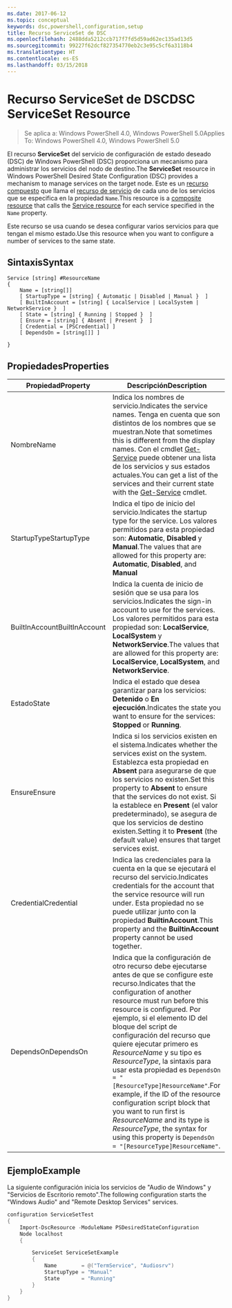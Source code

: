 ```yaml
---
ms.date: 2017-06-12
ms.topic: conceptual
keywords: dsc,powershell,configuration,setup
title: Recurso ServiceSet de DSC
ms.openlocfilehash: 2488dda5212ccb717f7fd5d59ad62ec135ad13d5
ms.sourcegitcommit: 99227f62dcf827354770eb2c3e95c5cf6a3118b4
ms.translationtype: HT
ms.contentlocale: es-ES
ms.lasthandoff: 03/15/2018
---
```

# <a name="dsc-serviceset-resource"></a><span data-ttu-id="e5867-103">Recurso ServiceSet de DSC</span><span class="sxs-lookup"><span data-stu-id="e5867-103">DSC ServiceSet Resource</span></span>

> <span data-ttu-id="e5867-104">Se aplica a: Windows PowerShell 4.0, Windows PowerShell 5.0</span><span class="sxs-lookup"><span data-stu-id="e5867-104">Applies To: Windows PowerShell 4.0, Windows PowerShell 5.0</span></span>


<span data-ttu-id="e5867-105">El recurso **ServiceSet** del servicio de configuración de estado deseado (DSC) de Windows PowerShell (DSC) proporciona un mecanismo para administrar los servicios del nodo de destino.</span><span class="sxs-lookup"><span data-stu-id="e5867-105">The **ServiceSet** resource in Windows PowerShell Desired State Configuration (DSC) provides a mechanism to manage services on the target node.</span></span> <span data-ttu-id="e5867-106">Este es un [recurso compuesto](authoringResourceComposite.md) que llama el [recurso de servicio](serviceResource.md) de cada uno de los servicios que se especifica en la propiedad `Name`.</span><span class="sxs-lookup"><span data-stu-id="e5867-106">This resource is a [composite resource](authoringResourceComposite.md) that calls the [Service resource](serviceResource.md) for each service specified in the `Name` property.</span></span>

<span data-ttu-id="e5867-107">Este recurso se usa cuando se desea configurar varios servicios para que tengan el mismo estado.</span><span class="sxs-lookup"><span data-stu-id="e5867-107">Use this resource when you want to configure a number of services to the same state.</span></span>

## <a name="syntax"></a><span data-ttu-id="e5867-108">Sintaxis</span><span class="sxs-lookup"><span data-stu-id="e5867-108">Syntax</span></span>

```
Service [string] #ResourceName
{
    Name = [string[]]
    [ StartupType = [string] { Automatic | Disabled | Manual }  ]
    [ BuiltInAccount = [string] { LocalService | LocalSystem | NetworkService }  ]
    [ State = [string] { Running | Stopped }  ]
    [ Ensure = [string] { Absent | Present }  ]
    [ Credential = [PSCredential] ]
    [ DependsOn = [string[]] ]
    
}
```

## <a name="properties"></a><span data-ttu-id="e5867-109">Propiedades</span><span class="sxs-lookup"><span data-stu-id="e5867-109">Properties</span></span>

|  <span data-ttu-id="e5867-110">Propiedad</span><span class="sxs-lookup"><span data-stu-id="e5867-110">Property</span></span>  |  <span data-ttu-id="e5867-111">Descripción</span><span class="sxs-lookup"><span data-stu-id="e5867-111">Description</span></span>   | 
|---|---| 
| <span data-ttu-id="e5867-112">Nombre</span><span class="sxs-lookup"><span data-stu-id="e5867-112">Name</span></span>| <span data-ttu-id="e5867-113">Indica los nombres de servicio.</span><span class="sxs-lookup"><span data-stu-id="e5867-113">Indicates the service names.</span></span> <span data-ttu-id="e5867-114">Tenga en cuenta que son distintos de los nombres que se muestran.</span><span class="sxs-lookup"><span data-stu-id="e5867-114">Note that sometimes this is different from the display names.</span></span> <span data-ttu-id="e5867-115">Con el cmdlet [Get-Service](https://technet.microsoft.com/library/hh849804.aspx) puede obtener una lista de los servicios y sus estados actuales.</span><span class="sxs-lookup"><span data-stu-id="e5867-115">You can get a list of the services and their current state with the [Get-Service](https://technet.microsoft.com/library/hh849804.aspx) cmdlet.</span></span>|
| <span data-ttu-id="e5867-116">StartupType</span><span class="sxs-lookup"><span data-stu-id="e5867-116">StartupType</span></span>| <span data-ttu-id="e5867-117">Indica el tipo de inicio del servicio.</span><span class="sxs-lookup"><span data-stu-id="e5867-117">Indicates the startup type for the service.</span></span> <span data-ttu-id="e5867-118">Los valores permitidos para esta propiedad son: **Automatic**, **Disabled** y **Manual**.</span><span class="sxs-lookup"><span data-stu-id="e5867-118">The values that are allowed for this property are: **Automatic**, **Disabled**, and **Manual**</span></span>|  
| <span data-ttu-id="e5867-119">BuiltInAccount</span><span class="sxs-lookup"><span data-stu-id="e5867-119">BuiltInAccount</span></span>| <span data-ttu-id="e5867-120">Indica la cuenta de inicio de sesión que se usa para los servicios.</span><span class="sxs-lookup"><span data-stu-id="e5867-120">Indicates the sign-in account to use for the services.</span></span> <span data-ttu-id="e5867-121">Los valores permitidos para esta propiedad son: **LocalService**, **LocalSystem** y **NetworkService**.</span><span class="sxs-lookup"><span data-stu-id="e5867-121">The values that are allowed for this property are: **LocalService**, **LocalSystem**, and **NetworkService**.</span></span>| 
| <span data-ttu-id="e5867-122">Estado</span><span class="sxs-lookup"><span data-stu-id="e5867-122">State</span></span>| <span data-ttu-id="e5867-123">Indica el estado que desea garantizar para los servicios: **Detenido** o **En ejecución**.</span><span class="sxs-lookup"><span data-stu-id="e5867-123">Indicates the state you want to ensure for the services: **Stopped** or **Running**.</span></span>| 
| <span data-ttu-id="e5867-124">Ensure</span><span class="sxs-lookup"><span data-stu-id="e5867-124">Ensure</span></span>| <span data-ttu-id="e5867-125">Indica si los servicios existen en el sistema.</span><span class="sxs-lookup"><span data-stu-id="e5867-125">Indicates whether the services exist on the system.</span></span> <span data-ttu-id="e5867-126">Establezca esta propiedad en **Absent** para asegurarse de que los servicios no existen.</span><span class="sxs-lookup"><span data-stu-id="e5867-126">Set this property to **Absent** to ensure that the services do not exist.</span></span> <span data-ttu-id="e5867-127">Si la establece en **Present** (el valor predeterminado), se asegura de que los servicios de destino existen.</span><span class="sxs-lookup"><span data-stu-id="e5867-127">Setting it to **Present** (the default value) ensures that target services exist.</span></span>|
| <span data-ttu-id="e5867-128">Credential</span><span class="sxs-lookup"><span data-stu-id="e5867-128">Credential</span></span>| <span data-ttu-id="e5867-129">Indica las credenciales para la cuenta en la que se ejecutará el recurso del servicio.</span><span class="sxs-lookup"><span data-stu-id="e5867-129">Indicates credentials for the account that the service resource will run under.</span></span> <span data-ttu-id="e5867-130">Esta propiedad no se puede utilizar junto con la propiedad **BuiltinAccount**.</span><span class="sxs-lookup"><span data-stu-id="e5867-130">This property and the **BuiltinAccount** property cannot be used together.</span></span>| 
| <span data-ttu-id="e5867-131">DependsOn</span><span class="sxs-lookup"><span data-stu-id="e5867-131">DependsOn</span></span>| <span data-ttu-id="e5867-132">Indica que la configuración de otro recurso debe ejecutarse antes de que se configure este recurso.</span><span class="sxs-lookup"><span data-stu-id="e5867-132">Indicates that the configuration of another resource must run before this resource is configured.</span></span> <span data-ttu-id="e5867-133">Por ejemplo, si el elemento ID del bloque del script de configuración del recurso que quiere ejecutar primero es *ResourceName* y su tipo es *ResourceType*, la sintaxis para usar esta propiedad es `DependsOn = "[ResourceType]ResourceName"`.</span><span class="sxs-lookup"><span data-stu-id="e5867-133">For example, if the ID of the resource configuration script block that you want to run first is *ResourceName* and its type is *ResourceType*, the syntax for using this property is `DependsOn = "[ResourceType]ResourceName"`.</span></span>| 



## <a name="example"></a><span data-ttu-id="e5867-134">Ejemplo</span><span class="sxs-lookup"><span data-stu-id="e5867-134">Example</span></span>

<span data-ttu-id="e5867-135">La siguiente configuración inicia los servicios de "Audio de Windows" y "Servicios de Escritorio remoto".</span><span class="sxs-lookup"><span data-stu-id="e5867-135">The following configuration starts the "Windows Audio" and "Remote Desktop Services" services.</span></span>

```powershell
configuration ServiceSetTest
{
    Import-DscResource -ModuleName PSDesiredStateConfiguration
    Node localhost
    {

        ServiceSet ServiceSetExample
        {
            Name        = @("TermService", "Audiosrv")
            StartupType = "Manual"
            State       = "Running"
        } 
    }
}
```

